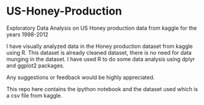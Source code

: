 # US-Honey-Production
Exploratory Data Analysis on US Honey production data from kaggle for the years 1998-2012


I have visually analyzed data in the Honey production dataset from kaggle using R. 
This dataset is already cleaned dataset, there is no need for data munging in the dataset. I have used R to do some data analysis using dplyr and ggplot2 packages.

Any suggestions or feedback would be highly appreciated.

This repo here contains the ipython notebook and the dataset used which is a csv file from kaggle.

